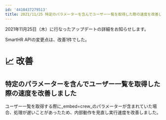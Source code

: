 ```yaml
---
id: '4410437279513'
title: 2021/11/25 特定のパラメーターを含んでユーザー一覧を取得した際の速度を改善しました
---
```

2021年11月25日（木）に行なったアップデートの詳細をお知らせします。

SmartHR APIの変更点は、改善1件でした。

# 📈 改善

## 特定のパラメーターを含んでユーザー一覧を取得した際の速度を改善しました

ユーザー一覧を取得する際に_embed=crew_のパラメーターが含まれていた場合、処理が遅いことがあったため、内部動作を見直し実行速度を改善しました。
